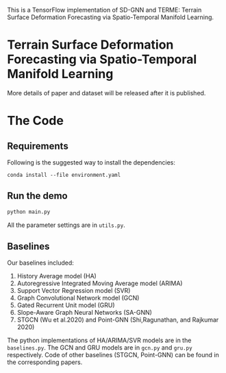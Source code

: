 This is a TensorFlow implementation of SD-GNN and TERME: Terrain Surface Deformation Forecasting via Spatio-Temporal Manifold Learning.

# Terrain Surface Deformation Forecasting via Spatio-Temporal Manifold Learning

More details of paper and dataset will be released after it is published.

# The Code
## Requirements

Following is the suggested way to install the dependencies:

    conda install --file environment.yaml

## Run the demo
```python
python main.py
```

All the parameter settings are in `utils.py`.

## Baselines

Our baselines included: 
1. History Average model (HA)
2. Autoregressive Integrated Moving Average model (ARIMA)
3. Support Vector Regression model (SVR)
4. Graph Convolutional Network model (GCN)
5. Gated Recurrent Unit model (GRU)
6. Slope-Aware Graph Neural Networks (SA-GNN)
7. STGCN (Wu et al.2020) and Point-GNN (Shi,Ragunathan, and Rajkumar 2020)

The python implementations of HA/ARIMA/SVR models are in the `baselines.py`. The GCN and GRU models are in `gcn.py` and `gru.py` respectively. Code of other baselines (STGCN, Point-GNN)  can be found in the corresponding papers.